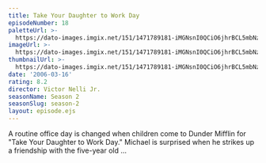 ```yaml
---
title: Take Your Daughter to Work Day
episodeNumber: 18
paletteUrl: >-
  https://dato-images.imgix.net/151/1471789181-iMGNsnI0QCiO6jhrBCL5mbNzv55.jpg?auto=enhance&ch=DPR%2CWidth&palette=json
imageUrl: >-
  https://dato-images.imgix.net/151/1471789181-iMGNsnI0QCiO6jhrBCL5mbNzv55.jpg?auto=compress%2Cformat&ch=DPR%2CWidth&w=500
thumbnailUrl: >-
  https://dato-images.imgix.net/151/1471789181-iMGNsnI0QCiO6jhrBCL5mbNzv55.jpg?auto=enhance&ch=DPR%2CWidth&fit=crop&fm=jpg&h=280&w=500
date: '2006-03-16'
rating: 8.2
director: Victor Nelli Jr.
seasonName: Season 2
seasonSlug: season-2
layout: episode.ejs
---
```


A routine office day is changed when children come to Dunder Mifflin for "Take Your Daughter to Work Day." Michael is surprised when he strikes up a friendship with the five-year old ...